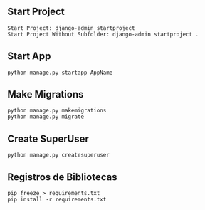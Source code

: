 ## Start Project
```
Start Project: django-admin startproject
Start Project Without Subfolder: django-admin startproject .
```

## Start App
```
python manage.py startapp AppName
```
## Make Migrations
```
python manage.py makemigrations
python manage.py migrate
```

## Create SuperUser
```
python manage.py createsuperuser
```

## Registros de Bibliotecas
```
pip freeze > requirements.txt
pip install -r requirements.txt 
```
